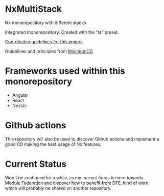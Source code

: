 

# NxMultiStack

Nx monorepository with different stacks

Integrated monorepository. Created with the "ts" preset.

[Contribution guidelines for this project](./CONTRIBUTING.md)

Guidelines and principles from [MinimumCD](https://minimumcd.org/minimumcd/)

# Frameworks used within this monorepository

- Angular
- React
- NestJs

# Github actions

This repository will also be used to discover Github actions and implement a good CD making the best usage of Nx features.


# Current Status

Won't be continued for a while, as my current focus is more towards Module Federation and discover how to benefit from DTE, kind of work which will probably be shared on another repository.
